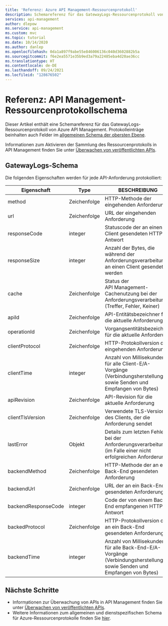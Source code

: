 ```yaml
---
title: 'Referenz: Azure API Management-Ressourcenprotokoll'
description: Schemareferenz für das GatewayLogs-Ressourcenprotokoll von Azure API Management
services: api-management
author: dlepow
ms.service: api-management
ms.custom: mvc
ms.topic: tutorial
ms.date: 10/14/2020
ms.author: danlep
ms.openlocfilehash: 0da1a897f9abe55e846006136c040d3602882b5a
ms.sourcegitcommit: f6e2ea5571e35b9ed3a79a22485eba4d20ae36cc
ms.translationtype: HT
ms.contentlocale: de-DE
ms.lasthandoff: 09/24/2021
ms.locfileid: "128676502"
---
```

# <a name="reference-api-management-resource-log-schema"></a>Referenz: API Management-Ressourcenprotokollschema

Dieser Artikel enthält eine Schemareferenz für das GatewayLogs-Ressourcenprotokoll von Azure API Management. Protokolleinträge beinhalten auch Felder im [allgemeinen Schema der obersten Ebene](../azure-monitor/essentials/resource-logs-schema.md#top-level-common-schema).

Informationen zum Aktivieren der Sammlung des Ressourcenprotokolls in API Management finden Sie unter [Überwachen von veröffentlichten APIs](api-management-howto-use-azure-monitor.md#resource-logs).

## <a name="gatewaylogs-schema"></a>GatewayLogs-Schema

Die folgenden Eigenschaften werden für jede API-Anforderung protokolliert:

| Eigenschaft  | Type | BESCHREIBUNG |
| ------------- | ------------- | ------------- |
| method | Zeichenfolge | HTTP-Methode der eingehenden Anforderung |
| url | Zeichenfolge | URL der eingehenden Anforderung |
| responseCode | integer | Statuscode der an einen Client gesendeten HTTP-Antwort |
| responseSize | integer | Anzahl der Bytes, die während der Anforderungsverarbeitung an einen Client gesendet werden | 
| cache | Zeichenfolge | Status der API Management-Cachenutzung bei der Anforderungsverarbeitung (Treffer, Fehler, Keiner) | 
| apiId | Zeichenfolge | API-Entitätsbezeichner für die aktuelle Anforderung | 
| operationId | Zeichenfolge | Vorgangsentitätsbezeichner für die aktuelle Anforderung | 
| clientProtocol | Zeichenfolge | HTTP-Protokollversion der eingehenden Anforderung |
| clientTime | integer | Anzahl von Millisekunden für alle Client-E/A-Vorgänge (Verbindungsherstellung sowie Senden und Empfangen von Bytes) | 
| apiRevision | Zeichenfolge | API-Revision für die aktuelle Anforderung | 
| clientTlsVersion| Zeichenfolge | Verwendete TLS-Version des Clients, der die Anforderung sendet |
| lastError | Objekt | Details zum letzten Fehler bei der Anforderungsverarbeitung (im Falle einer nicht erfolgreichen Anforderung) | 
| backendMethod | Zeichenfolge | HTTP-Methode der an ein Back-End gesendeten Anforderung |
| backendUrl | Zeichenfolge | URL der an ein Back-End gesendeten Anforderung |
| backendResponseCode | integer | Code der von einem Back-End empfangenen HTTP-Antwort |
| backedProtocol | Zeichenfolge | HTTP-Protokollversion der an ein Back-End gesendeten Anforderung |
| backendTime | integer | Anzahl von Millisekunden für alle Back-End-E/A-Vorgänge (Verbindungsherstellung sowie Senden und Empfangen von Bytes) | 


## <a name="next-steps"></a>Nächste Schritte

* Informationen zur Überwachung von APIs in API Management finden Sie unter [Überwachen von veröffentlichten APIs](api-management-howto-use-azure-monitor.md).
* Weitere Informationen zum allgemeinen und dienstspezifischen Schema für Azure-Ressourcenprotokolle finden Sie [hier](../azure-monitor/essentials/resource-logs-schema.md).

